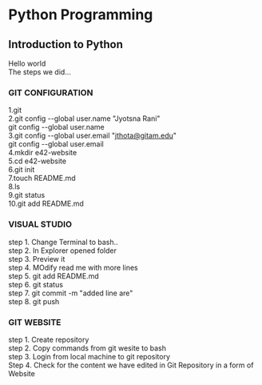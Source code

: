 # Python Programming

## Introduction to Python
Hello world  
The steps we did...  
### GIT CONFIGURATION  
1.git  
2.git config --global user.name "Jyotsna Rani"  
git config --global user.name  
3.git config --global user.email "jthota@gitam.edu"  
git config --global user.email  
4.mkdir e42-website  
5.cd e42-website  
6.git init  
7.touch README.md  
8.ls  
9.git status  
10.git add README.md  
### VISUAL STUDIO  
step 1. Change Terminal to bash..  
step 2. In Explorer opened folder  
step 3. Preview it  
step 4. MOdify read me with more lines  
step 5. git add README.md  
step 6. git status  
step 7. git commit -m "added line are"  
step 8. git push  
### GIT WEBSITE  
step 1. Create repository  
step 2. Copy commands from git wesite to bash  
step 3. Login from local machine to git repository  
Step 4. Check for the content we have edited in Git Repository in a form of Website  